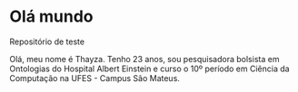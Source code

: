 # Olá mundo
Repositório de teste

Olá, meu nome é Thayza. Tenho 23 anos, sou pesquisadora bolsista em Ontologias do Hospital Albert Einstein e curso o 10º período em Ciência da Computação na UFES - Campus São Mateus. 
